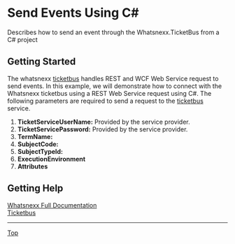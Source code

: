 Send Events Using C#
===============

Describes how to send an event through the Whatsnexx.TicketBus from a C# project

Getting Started
------------------
The whatsnexx [ticketbus](https://github.com/whatsnexx/Whatsnexx/wiki/TicketBus) handles REST and WCF Web Service request to send events. In this example, we will demonstrate how to connect with the Whatsnexx ticketbus using a REST Web Service request using C#. The following parameters are required to send a request to the [ticketbus](https://github.com/whatsnexx/Whatsnexx/wiki/TicketBus) service.

1. <b>TicketServiceUserName:</b> Provided by the service provider.
2. <b>TicketServicePassword:</b> Provided by the service provider.
3. <b>TermName:</b>
4. <b>SubjectCode:</b>
5. <b>SubjectTypeId:</b>
6. <b>ExecutionEnvironment</b>
7. <b>Attributes</b>

Getting Help
-----------
[Whatsnexx Full Documentation](https://github.com/whatsnexx/Whatsnexx/wiki)  
[Ticketbus](https://github.com/whatsnexx/Whatsnexx/wiki/TicketBus)  

*****
[Top](https://github.com/paulsmelser/PHP-Send-Event/blob/master/README.md#send-events-using-php)

